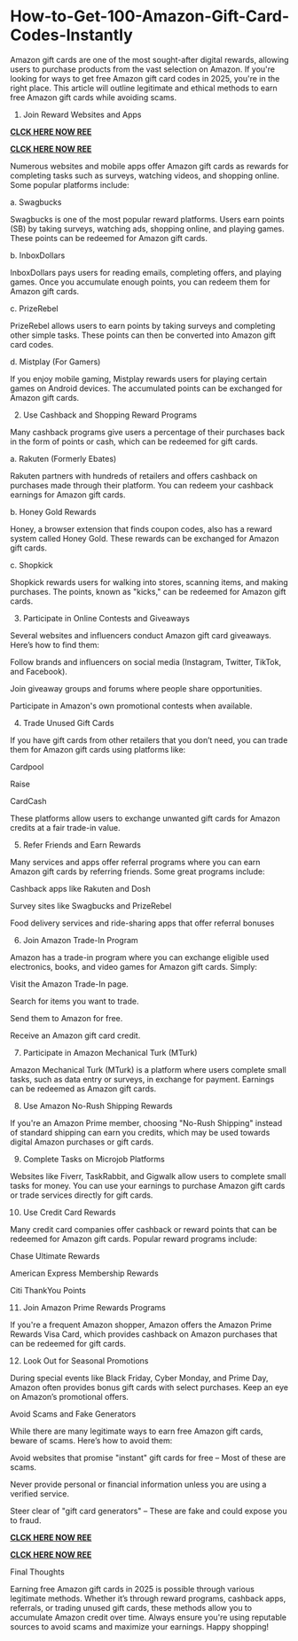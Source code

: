 # How-to-Get-100-Amazon-Gift-Card-Codes-Instantly
Amazon gift cards are one of the most sought-after digital rewards, allowing users to purchase products from the vast selection on Amazon. If you're looking for ways to get free Amazon gift card codes in 2025, you're in the right place. This article will outline legitimate and ethical methods to earn free Amazon gift cards while avoiding scams.

1. Join Reward Websites and Apps

**[CLCK HERE NOW REE](https://tinyurl.com/amazongiftcard2423)**

**[CLCK HERE NOW REE](https://tinyurl.com/amazongiftcard2423)**

Numerous websites and mobile apps offer Amazon gift cards as rewards for completing tasks such as surveys, watching videos, and shopping online. Some popular platforms include:

a. Swagbucks

Swagbucks is one of the most popular reward platforms. Users earn points (SB) by taking surveys, watching ads, shopping online, and playing games. These points can be redeemed for Amazon gift cards.

b. InboxDollars

InboxDollars pays users for reading emails, completing offers, and playing games. Once you accumulate enough points, you can redeem them for Amazon gift cards.

c. PrizeRebel

PrizeRebel allows users to earn points by taking surveys and completing other simple tasks. These points can then be converted into Amazon gift card codes.

d. Mistplay (For Gamers)

If you enjoy mobile gaming, Mistplay rewards users for playing certain games on Android devices. The accumulated points can be exchanged for Amazon gift cards.

2. Use Cashback and Shopping Reward Programs

Many cashback programs give users a percentage of their purchases back in the form of points or cash, which can be redeemed for gift cards.

a. Rakuten (Formerly Ebates)

Rakuten partners with hundreds of retailers and offers cashback on purchases made through their platform. You can redeem your cashback earnings for Amazon gift cards.

b. Honey Gold Rewards

Honey, a browser extension that finds coupon codes, also has a reward system called Honey Gold. These rewards can be exchanged for Amazon gift cards.

c. Shopkick

Shopkick rewards users for walking into stores, scanning items, and making purchases. The points, known as "kicks," can be redeemed for Amazon gift cards.

3. Participate in Online Contests and Giveaways

Several websites and influencers conduct Amazon gift card giveaways. Here’s how to find them:

Follow brands and influencers on social media (Instagram, Twitter, TikTok, and Facebook).

Join giveaway groups and forums where people share opportunities.

Participate in Amazon's own promotional contests when available.

4. Trade Unused Gift Cards

If you have gift cards from other retailers that you don’t need, you can trade them for Amazon gift cards using platforms like:

Cardpool

Raise

CardCash

These platforms allow users to exchange unwanted gift cards for Amazon credits at a fair trade-in value.

5. Refer Friends and Earn Rewards

Many services and apps offer referral programs where you can earn Amazon gift cards by referring friends. Some great programs include:

Cashback apps like Rakuten and Dosh

Survey sites like Swagbucks and PrizeRebel

Food delivery services and ride-sharing apps that offer referral bonuses

6. Join Amazon Trade-In Program

Amazon has a trade-in program where you can exchange eligible used electronics, books, and video games for Amazon gift cards. Simply:

Visit the Amazon Trade-In page.

Search for items you want to trade.

Send them to Amazon for free.

Receive an Amazon gift card credit.

7. Participate in Amazon Mechanical Turk (MTurk)

Amazon Mechanical Turk (MTurk) is a platform where users complete small tasks, such as data entry or surveys, in exchange for payment. Earnings can be redeemed as Amazon gift cards.

8. Use Amazon No-Rush Shipping Rewards

If you're an Amazon Prime member, choosing "No-Rush Shipping" instead of standard shipping can earn you credits, which may be used towards digital Amazon purchases or gift cards.

9. Complete Tasks on Microjob Platforms

Websites like Fiverr, TaskRabbit, and Gigwalk allow users to complete small tasks for money. You can use your earnings to purchase Amazon gift cards or trade services directly for gift cards.

10. Use Credit Card Rewards

Many credit card companies offer cashback or reward points that can be redeemed for Amazon gift cards. Popular reward programs include:

Chase Ultimate Rewards

American Express Membership Rewards

Citi ThankYou Points

11. Join Amazon Prime Rewards Programs

If you're a frequent Amazon shopper, Amazon offers the Amazon Prime Rewards Visa Card, which provides cashback on Amazon purchases that can be redeemed for gift cards.

12. Look Out for Seasonal Promotions

During special events like Black Friday, Cyber Monday, and Prime Day, Amazon often provides bonus gift cards with select purchases. Keep an eye on Amazon’s promotional offers.

Avoid Scams and Fake Generators

While there are many legitimate ways to earn free Amazon gift cards, beware of scams. Here’s how to avoid them:

Avoid websites that promise "instant" gift cards for free – Most of these are scams.

Never provide personal or financial information unless you are using a verified service.

Steer clear of "gift card generators" – These are fake and could expose you to fraud.

**[CLCK HERE NOW REE](https://tinyurl.com/amazongiftcard2423)**

**[CLCK HERE NOW REE](https://tinyurl.com/amazongiftcard2423)**

Final Thoughts

Earning free Amazon gift cards in 2025 is possible through various legitimate methods. Whether it’s through reward programs, cashback apps, referrals, or trading unused gift cards, these methods allow you to accumulate Amazon credit over time. Always ensure you're using reputable sources to avoid scams and maximize your earnings. Happy shopping!
